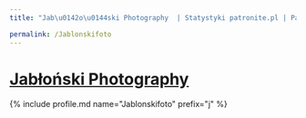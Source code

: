 ```yaml
---
title: "Jab\u0142o\u0144ski Photography  | Statystyki patronite.pl | Patromierz"

permalink: /Jablonskifoto
---
```


# [Jabłoński Photography ](https://patronite.pl/Jablonskifoto)

{% include profile.md name="Jablonskifoto" prefix="j" %}
